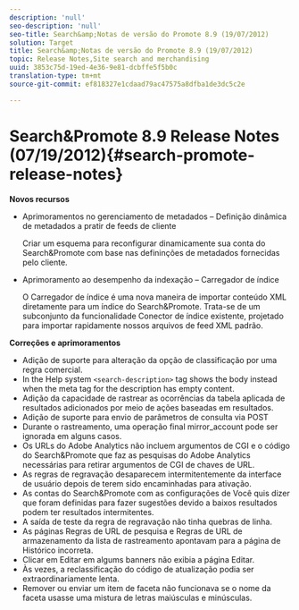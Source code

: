 ```yaml
---
description: 'null'
seo-description: 'null'
seo-title: Search&amp;Notas de versão do Promote 8.9 (19/07/2012)
solution: Target
title: Search&amp;Notas de versão do Promote 8.9 (19/07/2012)
topic: Release Notes,Site search and merchandising
uuid: 3853c75d-19ed-4e36-9e81-dcbffe5f5b0c
translation-type: tm+mt
source-git-commit: ef818327e1cdaad79ac47575a8dfba1de3dc5c2e

---
```



# Search&amp;Promote 8.9 Release Notes (07/19/2012){#search-promote-release-notes}

**Novos recursos**

* Aprimoramentos no gerenciamento de metadados – Definição dinâmica de metadados a pratir de feeds de cliente

   Criar um esquema para reconfigurar dinamicamente sua conta do Search&amp;Promote com base nas defininções de metadados fornecidas pelo cliente.
* Aprimoramento ao desempenho da indexação – Carregador de índice

   O Carregador de índice é uma nova maneira de importar conteúdo XML diretamente para um índice do Search&amp;Promote. Trata-se de um subconjunto da funcionalidade Conector de índice existente, projetado para importar rapidamente nossos arquivos de feed XML padrão.

**Correções e aprimoramentos**

* Adição de suporte para alteração da opção de classificação por uma regra comercial.
* In the Help system `<search-description>` tag shows the body instead when the meta tag for the description has empty content.
* Adição da capacidade de rastrear as ocorrências da tabela aplicada de resultados adicionados por meio de ações baseadas em resultados.
* Adição de suporte para envio de parâmetros de consulta via POST
* Durante o rastreamento, uma operação final mirror_account pode ser ignorada em alguns casos.
* Os URLs do Adobe Analytics não incluem argumentos de CGI e o código do Search&amp;Promote que faz as pesquisas do Adobe Analytics necessárias para retirar argumentos de CGI de chaves de URL.
* As regras de regravação desaparecem intermitentemente da interface de usuário depois de terem sido encaminhadas para ativação.
* As contas do Search&amp;Promote com as configurações de Você quis dizer que foram definidas para fazer sugestões devido a baixos resultados podem ter resultados intermitentes.
* A saída de teste da regra de regravação não tinha quebras de linha.
* As páginas Regras de URL de pesquisa e Regras de URL de armazenamento da lista de rastreamento apontavam para a página de Histórico incorreta.
* Clicar em Editar em algums banners não exibia a página Editar.
* Às vezes, a reclassificação do código de atualização podia ser extraordinariamente lenta.
* Remover ou enviar um item de faceta não funcionava se o nome da faceta usasse uma mistura de letras maiúsculas e minúsculas.

